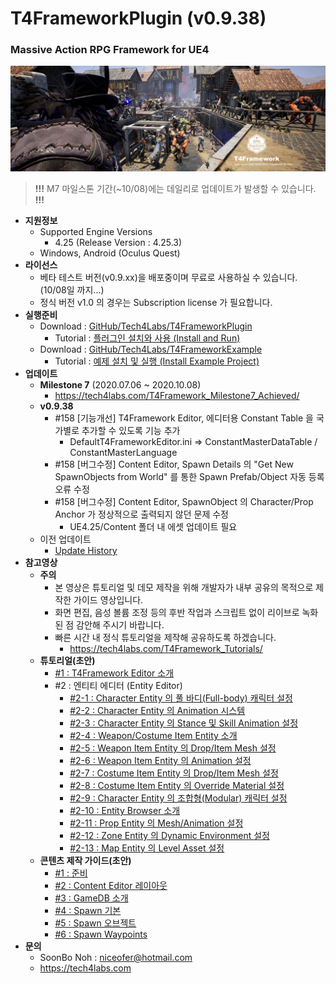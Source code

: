 # T4FrameworkPlugin (v0.9.38)
### Massive Action RPG Framework for UE4

![Epic_MegaGrants_Recipient](./T4Framework_Title.png)

> **!!!** M7 마일스톤 기간(~10/08)에는 데일리로 업데이트가 발생할 수 있습니다. **!!!**

- **지원정보**
  - Supported Engine Versions
    - 4.25 (Release Version : 4.25.3)
  - Windows, Android (Oculus Quest)
- **라이선스**
  - 베타 테스트 버전(v0.9.xx)을 배포중이며 무료로 사용하실 수 있습니다. (10/08일 까지...)
  - 정식 버전 v1.0 의 경우는 Subscription license 가 필요합니다.
- **실행준비**
  - Download : [GitHub/Tech4Labs/T4FrameworkPlugin](https://github.com/Tech4Labs/T4FrameworkPlugin)
    - Tutorial : [플러그인 설치와 사용 (Install and Run)](https://tech4labs.com/Tutorials/1_InstallAndRun/)
  - Download : [GitHub/Tech4Labs/T4FrameworkExample](https://github.com/Tech4Labs/T4FrameworkExample)
    - Tutorial : [예제 설치 및 실행 (Install Example Project)](https://tech4labs.com/Tutorials/2_InstallExampleProject/)
- **업데이트**
  - **Milestone 7** (2020.07.06 ~ 2020.10.08)
    - https://tech4labs.com/T4Framework_Milestone7_Achieved/
  - **v0.9.38**
	- #158 [기능개선] T4Framework Editor, 에디터용 Constant Table 을 국가별로 추가할 수 있도록 기능 추가
	  - DefaultT4FrameworkEditor.ini => ConstantMasterDataTable / ConstantMasterLanguage
    - #158 [버그수정] Content Editor, Spawn Details 의 "Get New SpawnObjects from World" 를 통한 Spawn Prefab/Object 자동 등록 오류 수정
  	- #158 [버그수정] Content Editor, SpawnObject 의 Character/Prop Anchor 가 정상적으로 출력되지 않던 문제 수정
	  - UE4.25/Content 폴더 내 에셋 업데이트 필요
  - 이전 업데이트
    - [Update History](./UpdateHistory.md)
- **참고영상**
  - **주의**
    - 본 영상은 튜토리얼 및 데모 제작을 위해 개발자가 내부 공유의 목적으로 제작한 가이드 영상입니다.
    - 화면 편집, 음성 볼륨 조정 등의 후반 작업과 스크립트 없이 리이브로 녹화된 점 감안해 주시기 바랍니다.
	- 빠른 시간 내 정식 튜토리얼을 제작해 공유하도록 하겠습니다.
	  - https://tech4labs.com/T4Framework_Tutorials/
  - **튜토리얼(초안)**
    - [#1 : T4Framework Editor 소개](https://youtu.be/r29O3YdeV7E)
	- #2 : 엔티티 에디터 (Entity Editor)
      - [#2-1 : Character Entity 의 풀 바디(Full-body) 캐릭터 설정](https://youtu.be/dGmG2QWp_wo)
      - [#2-2 : Character Entity 의 Animation 시스템](https://youtu.be/nS3N1X3Dh1o)
      - [#2-3 : Character Entity 의 Stance 및 Skill Animation 설정](https://youtu.be/XaPErl6Zypg)
      - [#2-4 : Weapon/Costume Item Entity 소개](https://youtu.be/lX8tb-azEQQ)
      - [#2-5 : Weapon Item Entity 의 Drop/Item Mesh 설정](https://youtu.be/R1mB9WCzAto)
      - [#2-6 : Weapon Item Entity 의 Animation 설정](https://youtu.be/ajs6sW0QK_s)
      - [#2-7 : Costume Item Entity 의 Drop/Item Mesh 설정](https://youtu.be/vZ4OO3M2OTY)
      - [#2-8 : Costume Item Entity 의 Override Material 설정](https://youtu.be/LRRBrXH0b8k)
	  - [#2-9 : Character Entity 의 조합형(Modular) 캐릭터  설정](https://youtu.be/JYd_X66RD2c)
	  - [#2-10 : Entity Browser 소개](https://youtu.be/-aVTZihDUHo)
	  - [#2-11 : Prop Entity 의 Mesh/Animation 설정](https://youtu.be/6uU5MU99UpU)
	  - [#2-12 : Zone Entity 의 Dynamic Environment 설정](https://youtu.be/7kspOTltztU)
	  - [#2-13 : Map Entity 의 Level Asset 설정](https://youtu.be/i1Xwh1TjN9E)
  - **콘텐츠 제작 가이드(초안)**
    - [#1 : 준비](https://youtu.be/LFErpgcwbnc)
    - [#2 : Content Editor 레이아웃](https://youtu.be/W3XC4lnz6Og)
    - [#3 : GameDB 소개](https://youtu.be/JzJgi4McRWQ)
    - [#4 : Spawn 기본](https://youtu.be/sonSG9Qsaws)
    - [#5 : Spawn 오브젝트](https://youtu.be/M1OQyaR1Ors)
    - [#6 : Spawn Waypoints](https://youtu.be/cbDLHxQRolI)
- **문의**
  - SoonBo Noh : <niceofer@hotmail.com>
  - <https://tech4labs.com>
